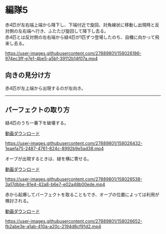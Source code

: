 # 編隊5  
赤4匹が左右端上端から降下し、下端付近で旋回、対角線状に移動し出現時と反対側の左右端へ行き、ふたたび旋回して降下し去る。  
赤4匹とは反対側の左右端から緑4匹が1匹ずつ登場したのち、自機に向かって飛来し去る。  

https://user-images.githubusercontent.com/27889801/158026186-974ec3ff-e7e1-4be5-a5bf-39112b14f07a.mp4


## 向きの見分け方  
赤4匹が左上端から出現するのが左向き。
___  
## パーフェクトの取り方  
緑4匹のうち一番下を破壊する。  

[動画ダウンロード](https://github.com/r-parenthesis/TSS/blob/main/formations/media/H264/form5per.mp4?raw=true) 
  
https://user-images.githubusercontent.com/27889801/158026432-1eaefa75-2487-4761-824c-8992b9e5ad38.mp4
  
オーブが出現するときは、緑を横に寄せる。  

[動画ダウンロード](https://github.com/r-parenthesis/TSS/blob/main/formations/media/H264/form5perorb.mp4?raw=true) 
  
https://user-images.githubusercontent.com/27889801/158026538-3a17dbbe-81e4-42a8-b6e7-e02a48b00ede.mp4

赤から起爆してパーフェクトを取ることもでき、オーブの位置によっては利用が検討される。

[動画ダウンロード](https://github.com/r-parenthesis/TSS/blob/main/formations/media/H264/form5perorb2.mp4?raw=true) 
  
https://user-images.githubusercontent.com/27889801/158026652-fb2abe3e-a1ab-410a-a20c-2194d8cf91d2.mp4


